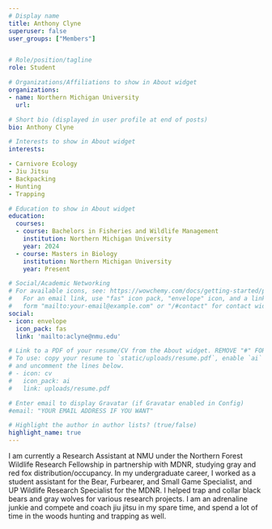 ```yaml
---
# Display name
title: Anthony Clyne
superuser: false
user_groups: ["Members"]


# Role/position/tagline
role: Student

# Organizations/Affiliations to show in About widget
organizations:
- name: Northern Michigan University
  url: 

# Short bio (displayed in user profile at end of posts)
bio: Anthony Clyne

# Interests to show in About widget
interests:

- Carnivore Ecology
- Jiu Jitsu
- Backpacking
- Hunting
- Trapping

# Education to show in About widget
education:
  courses:
  - course: Bachelors in Fisheries and Wildlife Management
    institution: Northern Michigan University
    year: 2024
  - course: Masters in Biology
    institution: Northern Michigan University
    year: Present

# Social/Academic Networking
# For available icons, see: https://wowchemy.com/docs/getting-started/page-builder/#icons
#   For an email link, use "fas" icon pack, "envelope" icon, and a link in the
#   form "mailto:your-email@example.com" or "/#contact" for contact widget.
social:
- icon: envelope
  icon_pack: fas
  link: 'mailto:aclyne@nmu.edu'

# Link to a PDF of your resume/CV from the About widget. REMOVE "#" FOR ITEMS YOU WANT ME TO TRY.
# To use: copy your resume to `static/uploads/resume.pdf`, enable `ai` icons in `params.toml`,
# and uncomment the lines below.
# - icon: cv
#   icon_pack: ai
#   link: uploads/resume.pdf

# Enter email to display Gravatar (if Gravatar enabled in Config)
#email: "YOUR EMAIL ADDRESS IF YOU WANT"

# Highlight the author in author lists? (true/false)
highlight_name: true
---
```


I am currently a Research Assistant at NMU under the Northern Forest Wildlife Research Fellowship in partnership with MDNR, studying gray and red fox distribution/occupancy. In my undergraduate career, I worked as a student assistant for the Bear, Furbearer, and Small Game Specialist, and UP Wildlife Research Specialist for the MDNR. I helped trap and collar black bears and gray wolves for various research projects. I am an adrenaline junkie and compete and coach jiu jitsu in my spare time, and spend a lot of time in the woods hunting and trapping as well.









